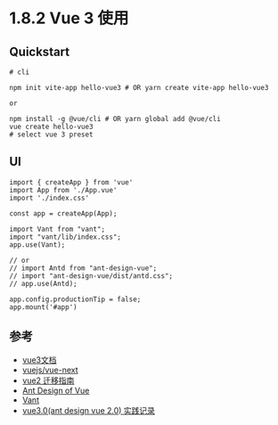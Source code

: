 # 1.8.2 Vue 3 使用


## Quickstart

```
# cli

npm init vite-app hello-vue3 # OR yarn create vite-app hello-vue3

or

npm install -g @vue/cli # OR yarn global add @vue/cli
vue create hello-vue3
# select vue 3 preset
```

## UI

```
import { createApp } from 'vue'
import App from './App.vue'
import './index.css'

const app = createApp(App);

import Vant from "vant";
import "vant/lib/index.css";
app.use(Vant);

// or
// import Antd from "ant-design-vue";
// import "ant-design-vue/dist/antd.css";
// app.use(Antd);

app.config.productionTip = false;
app.mount('#app')
```



## 参考
- [vue3文档](https://v3.cn.vuejs.org/)
- [vuejs/vue-next](https://github.com/vuejs/vue-next)
- [vue2 迁移指南](https://v3.vuejs.org/guide/migration/introduction.html)
- [Ant Design of Vue](https://2x.antdv.com/components/pagination-cn/)
- [Vant](https://vant-contrib.gitee.io/vant/next/#/zh-CN/quickstart)
- [vue3.0(ant design vue 2.0) 实践记录](https://zhuanlan.zhihu.com/p/220424695)
